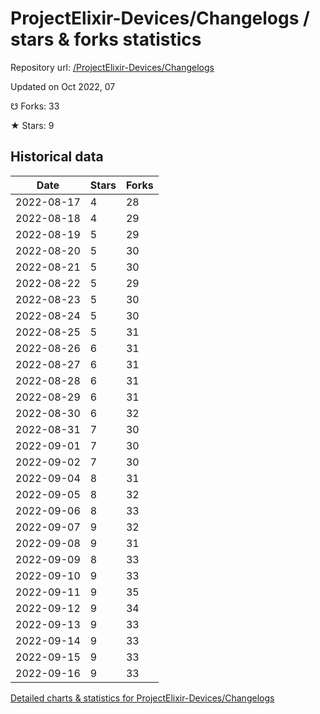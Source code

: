 # ProjectElixir-Devices/Changelogs / stars & forks statistics

Repository url: [/ProjectElixir-Devices/Changelogs](https://github.com/ProjectElixir-Devices/Changelogs)

Updated on Oct 2022, 07

☋ Forks: 33

★ Stars: 9

## Historical data
| Date | Stars | Forks |
|------|-------|-------|
| 2022-08-17 | 4 | 28 | 
| 2022-08-18 | 4 | 29 | 
| 2022-08-19 | 5 | 29 | 
| 2022-08-20 | 5 | 30 | 
| 2022-08-21 | 5 | 30 | 
| 2022-08-22 | 5 | 29 | 
| 2022-08-23 | 5 | 30 | 
| 2022-08-24 | 5 | 30 | 
| 2022-08-25 | 5 | 31 | 
| 2022-08-26 | 6 | 31 | 
| 2022-08-27 | 6 | 31 | 
| 2022-08-28 | 6 | 31 | 
| 2022-08-29 | 6 | 31 | 
| 2022-08-30 | 6 | 32 | 
| 2022-08-31 | 7 | 30 | 
| 2022-09-01 | 7 | 30 | 
| 2022-09-02 | 7 | 30 | 
| 2022-09-04 | 8 | 31 | 
| 2022-09-05 | 8 | 32 | 
| 2022-09-06 | 8 | 33 | 
| 2022-09-07 | 9 | 32 | 
| 2022-09-08 | 9 | 31 | 
| 2022-09-09 | 8 | 33 | 
| 2022-09-10 | 9 | 33 | 
| 2022-09-11 | 9 | 35 | 
| 2022-09-12 | 9 | 34 | 
| 2022-09-13 | 9 | 33 | 
| 2022-09-14 | 9 | 33 | 
| 2022-09-15 | 9 | 33 | 
| 2022-09-16 | 9 | 33 | 


[Detailed charts & statistics for ProjectElixir-Devices/Changelogs](https://reviewgithub.com/rep/ProjectElixir-Devices/Changelogs)
